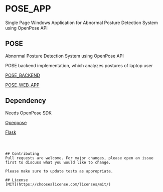 # POSE_APP
Single Page Windows Application for Abnormal Posture Detection System using OpenPose API

## POSE
Abnormal Posture Detection System using OpenPose API

POSE backend implementation, which analyzes postures of laptop user

[POSE_BACKEND](https://github.com/gatherheart/POSE)

[POSE_WEB_APP](https://github.com/gatherheart/POSE_WEB)

## Dependency

Needs OpenPose SDK

[Openpose](https://github.com/CMU-Perceptual-Computing-Lab/openpose)

[Flask](https://flask.palletsprojects.com/en/1.1.x/)


#
```

## Contributing
Pull requests are welcome. For major changes, please open an issue first to discuss what you would like to change.

Please make sure to update tests as appropriate.

## License
[MIT](https://choosealicense.com/licenses/mit/)
